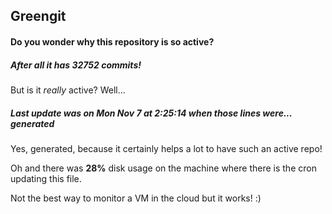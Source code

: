 ## Greengit

#### Do you wonder why this repository is so active?

##### After all it has 32752 commits!

But is it *really* active? Well...

##### Last update was on Mon Nov 7 at 2:25:14 when those lines were... generated

Yes, generated, because it certainly helps a lot to have such an active repo!

Oh and there was **28%** disk usage on the machine
where there is the cron updating this file.

Not the best way to monitor a VM in the cloud but it works! :)
